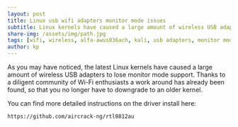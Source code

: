 ```yaml
---
layout: post
title: Linux usb wifi adapters monitor mode issues
subtitle: Linux kernels have caused a large amount of wireless USB adapters to lose monitor mode support
share-img: /assets/img/path.jpg
tags: [wifi, wireless, alfa-awus036ach, kali, usb adapters, monitor mode]
author: kp
---
```



As you may have noticed, the latest Linux kernels have caused a large amount of wireless USB adapters to lose monitor mode support. Thanks to a diligent community of Wi-Fi enthusiasts a work around has already been found, so that you no longer have to downgrade to an older kernel.

You can find more detailed instructions on the driver install here:

    https://github.com/aircrack-ng/rtl8812au